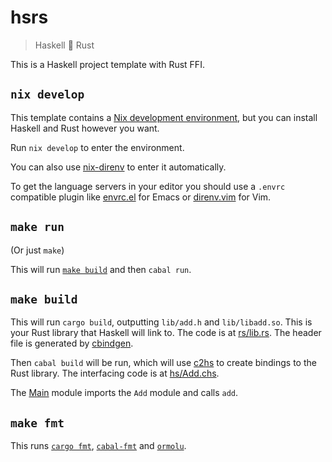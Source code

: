 # hsrs

> Haskell 💞 Rust

This is a Haskell project template with Rust FFI.

## `nix develop`

This template contains a [Nix development environment](https://nix.dev/manual/nix/2.17/command-ref/new-cli/nix3-develop), but you can install Haskell and Rust however you want.

Run `nix develop` to enter the environment.

You can also use [nix-direnv](https://github.com/nix-community/nix-direnv) to enter it automatically.

To get the language servers in your editor you should use a `.envrc` compatible plugin like [envrc.el](https://github.com/purcell/envrc) for Emacs or [direnv.vim](https://github.com/direnv/direnv.vim) for Vim.

## `make run`

(Or just `make`)

This will run [`make build`](#make-build) and then `cabal run`.

## `make build`

This will run `cargo build`, outputting `lib/add.h` and `lib/libadd.so`. This is your Rust library that Haskell will link to. The code is at [rs/lib.rs](rs/lib.rs). The header file is generated by [cbindgen](https://github.com/mozilla/cbindgen).

Then `cabal build` will be run, which will use [c2hs](https://github.com/haskell/c2hs) to create bindings to the Rust library. The interfacing code is at [hs/Add.chs](hs/Add.chs).

The [Main](hs/Main.hs) module imports the `Add` module and calls `add`.

## `make fmt`

This runs [`cargo fmt`](https://github.com/rust-lang/rustfmt), [`cabal-fmt`](https://github.com/phadej/cabal-fmt) and [`ormolu`](https://github.com/tweag/ormolu).
